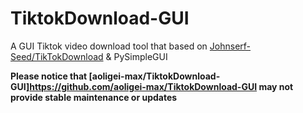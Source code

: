 # TiktokDownload-GUI
A GUI Tiktok video download tool that based on [Johnserf-Seed/TikTokDownload](https://github.com/Johnserf-Seed/TikTokDownload) & PySimpleGUI

**Please notice that [aoligei-max/TiktokDownload-GUI]https://github.com/aoligei-max/TiktokDownload-GUI may not provide stable maintenance or updates**
